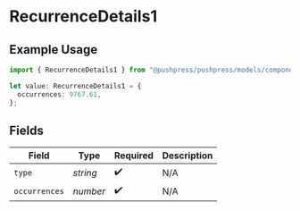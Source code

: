 # RecurrenceDetails1

## Example Usage

```typescript
import { RecurrenceDetails1 } from "@pushpress/pushpress/models/components";

let value: RecurrenceDetails1 = {
  occurrences: 9767.61,
};
```

## Fields

| Field              | Type               | Required           | Description        |
| ------------------ | ------------------ | ------------------ | ------------------ |
| `type`             | *string*           | :heavy_check_mark: | N/A                |
| `occurrences`      | *number*           | :heavy_check_mark: | N/A                |